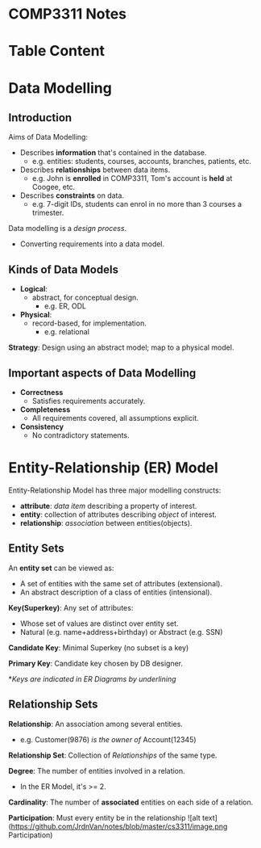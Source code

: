 # COMP3311 Notes

# Table Content

# Data Modelling

## Introduction
Aims of Data Modelling:
- Describes **information** that's contained in the database.
  - e.g. entities: students, courses, accounts, branches, patients, etc.
- Describes **relationships** between data items.
  - e.g. John is **enrolled** in COMP3311, Tom's account is **held** at Coogee, etc.
- Describes **constraints** on data.
  - e.g. 7-digit IDs, students can enrol in no more than 3 courses a trimester.
  
Data modelling is a *design process*.
- Converting requirements into a data model.

## Kinds of Data Models
- **Logical**:
  - abstract, for conceptual design.
    - e.g. ER, ODL
- **Physical**:
  - record-based, for implementation.
    - e.g. relational

**Strategy**: Design using an abstract model; map to a physical model.

## Important aspects of Data Modelling
- **Correctness**
  - Satisfies requirements accurately.
- **Completeness**
  - All requirements covered, all assumptions explicit.
- **Consistency**
  - No contradictory statements.

# Entity-Relationship (ER) Model
Entity-Relationship Model has three major modelling constructs:
- **attribute**: *data item* describing a property of interest.
- **entity**: collection of attributes describing *object* of interest.
- **relationship**: *association* between entities(objects).

## Entity Sets
An **entity set** can be viewed as:
  - A set of entities with the same set of attributes (extensional).
  - An abstract description of a class of entities (intensional).

**Key(Superkey)**: Any set of attributes:
  - Whose set of values are distinct over entity set.
  - Natural (e.g. name+address+birthday) or Abstract (e.g. SSN)

**Candidate Key**: Minimal Superkey (no subset is a key)

**Primary Key**: Candidate key chosen by DB designer.

**Keys are indicated in ER Diagrams by underlining*

## Relationship Sets
**Relationship**: An association among several entities.
- e.g. Customer(9876) *is the owner of* Account(12345)

**Relationship Set**: Collection of *Relationships* of the same type.

**Degree**: The number of entities involved in a relation.
- In the ER Model, it's >= 2.

**Cardinality**: The number of **associated** entities on each side of a relation.

**Participation**: Must every entity be in the relationship
![alt text](https://github.com/JrdnVan/notes/blob/master/cs3311/image.png Participation)

